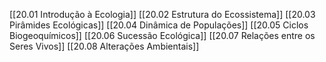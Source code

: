 [[20.01 Introdução à Ecologia]]
[[20.02 Estrutura do Ecossistema]]
[[20.03 Pirâmides Ecológicas]]
[[20.04 Dinâmica de Populações]]
[[20.05 Ciclos Biogeoquímicos]]
[[20.06 Sucessão Ecológica]]
[[20.07 Relações entre os Seres Vivos]]
[[20.08 Alterações Ambientais]]
